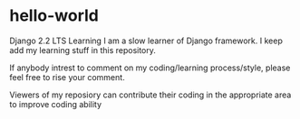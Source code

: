 # hello-world
Django 2.2 LTS Learning
I am a slow learner of Django framework. I keep add my learning stuff in this repository. 

If anybody intrest to comment on my coding/learning process/style, please feel free to rise your comment.

Viewers of my reposiory can contribute their coding in the appropriate area to improve coding ability
